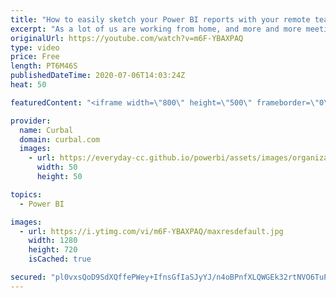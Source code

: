 ```yaml
---
title: "How to easily sketch your Power BI reports with your remote team/ customers #StayHome"
excerpt: "As a lot of us are working from home, and more and more meetings are online, how do we gather the requirements from our customers /colleagues for our power bi reports?  In this video I will show you one way to do it with tools you already have in your computer (most likely).   Unfortunately they deleted"
originalUrl: https://youtube.com/watch?v=m6F-YBAXPAQ
type: video
price: Free
length: PT6M46S
publishedDateTime: 2020-07-06T14:03:24Z
heat: 50

featuredContent: "<iframe width=\"800\" height=\"500\" frameborder=\"0\" src=\"https://www.youtube.com/embed/m6F-YBAXPAQ\" allow=\"accelerometer; autoplay; encrypted-media; gyroscope; picture-in-picture\" allowfullscreen></iframe>"

provider:
  name: Curbal
  domain: curbal.com
  images:
    - url: https://everyday-cc.github.io/powerbi/assets/images/organizations/curbal.com-50x50.jpg
      width: 50
      height: 50

topics:
  - Power BI

images:
  - url: https://i.ytimg.com/vi/m6F-YBAXPAQ/maxresdefault.jpg
    width: 1280
    height: 720
    isCached: true

secured: "pl0vxsQoD9SdXQffePWey+IfnsGfIaSJyYJ/n4oBPnfXLQWGEk32rtNVO6TuP/KdC7mR2i3jP84kX8QkdgSLLK89GZTj9HKPni8bRiIPDxSfFOe53OssoeV/k+N5qjan9pc33xfDwinm01AnD/u3lQnGKCWGw2wb9YifCES5/QYtN8DzkLspRVhNqGSyF0Q3TLz8hLDQRqgAAoK8Ys8LjBG1I+28+n5N3G4VpqnZGPQH3y9895Jte8/Q5dV0xQUDtGP0qSEK54sS12vJpEafGj3QUam5qF13yYWdc68v2/wOq1WNZxLVKCLQRg0ylM4p9lEcNInEQlQXNrnoePcAmOR8CRvtO/VnPuQzQo+NYzXdA4O9NRepohOgo7THDcexClVp47c94Fw0zNl3aTPgLOKyns7ImCtROd5UYLeKkXs=;hMLQWRXfQVNty5xQv0Ex1g=="
---
```


